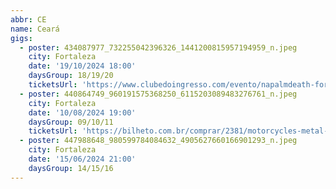 ```yaml
---
abbr: CE
name: Ceará
gigs:
  - poster: 434087977_732255042396326_1441200815957194959_n.jpeg
    city: Fortaleza
    date: '19/10/2024 18:00'
    daysGroup: 18/19/20
    ticketsUrl: 'https://www.clubedoingresso.com/evento/napalmdeath-fortaleza'
  - poster: 440864749_960191575368250_6115203089483276761_n.jpeg
    city: Fortaleza
    date: '10/08/2024 19:00'
    daysGroup: 09/10/11
    ticketsUrl: 'https://bilheto.com.br/comprar/2381/motorcycles-metal-fest-v'
  - poster: 447988648_980599784084632_4905627660166901293_n.jpeg
    city: Fortaleza
    date: '15/06/2024 21:00'
    daysGroup: 14/15/16
---
```


